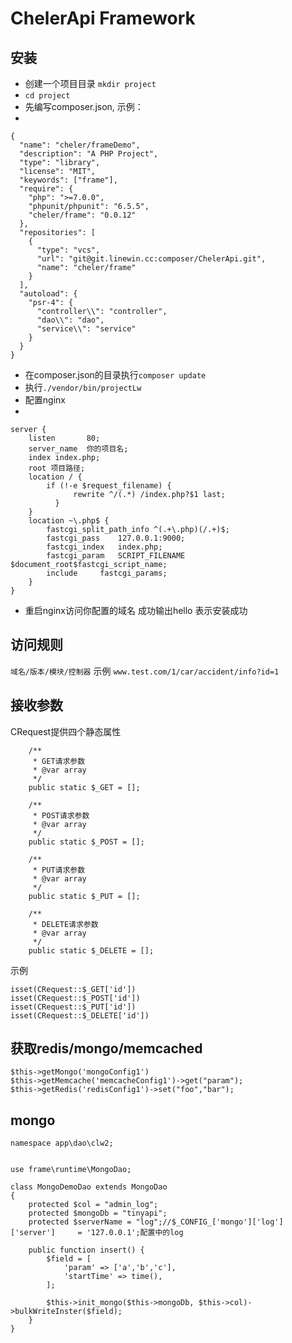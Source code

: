 # ChelerApi Framework

## 安装
- 创建一个项目目录 `mkdir project`
- `cd project`
- 先编写composer.json, 示例：
- 
```
{
  "name": "cheler/frameDemo",
  "description": "A PHP Project",
  "type": "library",
  "license": "MIT",
  "keywords": ["frame"],
  "require": {
    "php": ">=7.0.0",
    "phpunit/phpunit": "6.5.5",
    "cheler/frame": "0.0.12"
  },
  "repositories": [
    {
      "type": "vcs",
      "url": "git@git.linewin.cc:composer/ChelerApi.git",
      "name": "cheler/frame"
    }
  ],
  "autoload": {
    "psr-4": {
      "controller\\": "controller",
      "dao\\": "dao",
      "service\\": "service"
    }
  }
}
```

- 在composer.json的目录执行`composer update`
- 执行`./vendor/bin/projectLw`
- 配置nginx
- 
```
server {
    listen       80;
    server_name  你的项目名;
    index index.php;
    root 项目路径;
    location / {
        if (!-e $request_filename) {
              rewrite ^/(.*) /index.php?$1 last;
          }
    }
    location ~\.php$ {
        fastcgi_split_path_info ^(.+\.php)(/.+)$;
        fastcgi_pass	127.0.0.1:9000;
        fastcgi_index	index.php;
        fastcgi_param	SCRIPT_FILENAME $document_root$fastcgi_script_name;
        include		fastcgi_params;
    }
}
```

- 重启nginx访问你配置的域名 成功输出hello 表示安装成功

## 访问规则
`域名/版本/模块/控制器`
示例 `www.test.com/1/car/accident/info?id=1`

## 接收参数
CRequest提供四个静态属性
```
    /**
     * GET请求参数
     * @var array
     */
    public static $_GET = [];

    /**
     * POST请求参数
     * @var array
     */
    public static $_POST = [];

    /**
     * PUT请求参数
     * @var array
     */
    public static $_PUT = [];

    /**
     * DELETE请求参数
     * @var array
     */
    public static $_DELETE = [];
```
示例
```
isset(CRequest::$_GET['id'])
isset(CRequest::$_POST['id'])
isset(CRequest::$_PUT['id'])
isset(CRequest::$_DELETE['id'])
```

## 获取redis/mongo/memcached
```
$this->getMongo('mongoConfig1')
$this->getMemcache('memcacheConfig1')->get("param");
$this->getRedis('redisConfig1')->set("foo","bar");
```

## mongo
```
namespace app\dao\clw2;


use frame\runtime\MongoDao;

class MongoDemoDao extends MongoDao
{
    protected $col = "admin_log";
    protected $mongoDb = "tinyapi";
    protected $serverName = "log";//$_CONFIG_['mongo']['log']['server']     = '127.0.0.1';配置中的log

    public function insert() {
        $field = [
            'param' => ['a','b','c'],
            'startTime' => time(),
        ];

        $this->init_mongo($this->mongoDb, $this->col)->bulkWriteInster($field);
    }
}
```